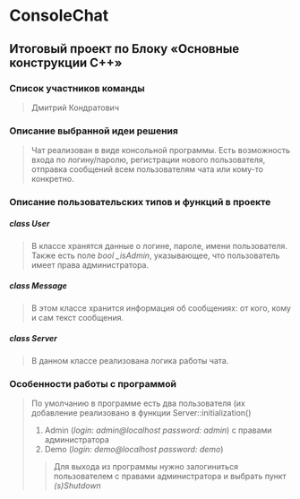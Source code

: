 # ConsoleChat
## Итоговый проект по Блоку «Основные конструкции C++» 

### Список участников команды
> Дмитрий Кондратович
### Описание выбранной идеи решения
> Чат реализован в виде консольной программы. Есть возможность входа по логину/паролю, регистрации нового пользователя, 
> отправка сообщений всем пользователям чата или кому-то конкретно.
### Описание пользовательских типов и функций в проекте
##### class User
> В классе хранятся данные о логине, пароле, имени пользователя. Также есть поле _bool_ _\_isAdmin_, указывающее, что пользователь имеет права администратора.

##### class Message
> В этом классе хранится информация об сообщениях: от кого, кому и сам текст сообщения.
##### class Server
> В данном классе реализована логика работы чата.

### Особенности работы с программой
> По умолчанию в программе есть два пользователя (их добавление реализовано в функции Server::initialization()
> 1. Admin (_login:_ _admin@localhost_ _password:_ _admin_) с правами администратора
> 2. Demo (_login:_ _demo@localhost_ _password:_ _demo_)
>> Для выхода из программы нужно залогиниться пользователем с правами администратора и выбрать пункт _(s)Shutdown_